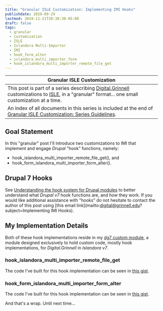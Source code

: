 ```yaml
---
title: "Granular ISLE Customization: Implementing IMI Hooks"
publishdate: 2019-09-29
lastmod: 2019-11-21T20:38:30-05:00
draft: false
tags:
  - granular
  - customization
  - ISLE
  - Islandora Multi-Importer
  - IMI
  - hook_form_alter
  - islandora_multi_importer_form
  - hook_islandora_multi_importer_remote_file_get
---
```


| Granular ISLE Customization |
| --- |
| This post is part of a series describing [Digital.Grinnell](https://digital.grinnell.edu) customizations to [ISLE](https://github.com/Islandora-Collaboration-Group/ISLE), in a "granular" format... one small customization at a time. |
| An index of all documents in this series is included at the end of [Granular ISLE Customization: Series Guidelines](/posts/047-granular-isle-customization-series-guidelines). |

## Goal Statement

In this "granular" post I'll introduce two customizations to IMI that implement and engage _Drupal_ "hook" functions, namely:

  - hook_islandora_multi_importer_remote_file_get(), and
  - hook_form_islandora_multi_importer_form_alter().

## Drupal 7 Hooks

See [Understanding the hook system for Drupal modules](https://www.drupal.org/docs/7/creating-custom-modules/understanding-the-hook-system-for-drupal-modules) to better understand what _Drupal v7_ hook functions are, and how they work. If you would like additional assistance with "hooks" do not hesitate to contact the author of this post using [this email link](mailto:digital@grinnell.edu?subject=Implementing IMI Hooks).

## My Implementation Details

Both of these hook implementations reside in my [dg7 custom module](https://github.com/DigitalGrinnell/dg7), a module designed exclusively to hold custom code, mostly hook implementations, for _Digital.Grinnell_ in _Islandora v7_.

### hook_islandora_multi_importer_remote_file_get

The code I've built for this hook implementation can be seen in [this gist](https://gist.github.com/SummittDweller/22c85f834380ce4794cb5caa200f6408).

### hook_form_islandora_multi_importer_form_alter

The code I've built for this hook implementation can be seen in [this gist](https://gist.github.com/SummittDweller/f9e623c3638be03d4ccf3ab881840a53).

And that's a wrap.  Until next time...
